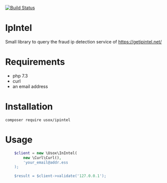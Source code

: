 [![Build Status](https://travis-ci.org/usox/ipintel.svg?branch=master)](https://travis-ci.org/usox/ipintel)

# IpIntel

Small library to query the fraud ip detection service of https://getipintel.net/

# Requirements

- php 7.3
- curl
- an email address

# Installation

`composer require usox/ipintel`

# Usage

```php
    $client = new \Usox\InIntel(
        new \Curl\Curl(),
        'your_email@addr.ess
    );

    $result = $client->validate('127.0.0.1');
```
